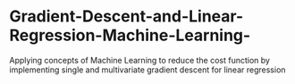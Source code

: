 # Gradient-Descent-and-Linear-Regression-Machine-Learning-
Applying concepts of Machine Learning to reduce the cost function by implementing single and multivariate gradient descent for linear regression 
